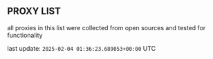 ## PROXY LIST

all proxies in this list were collected from open sources and tested for functionality

last update: `2025-02-04 01:36:23.689053+00:00` UTC